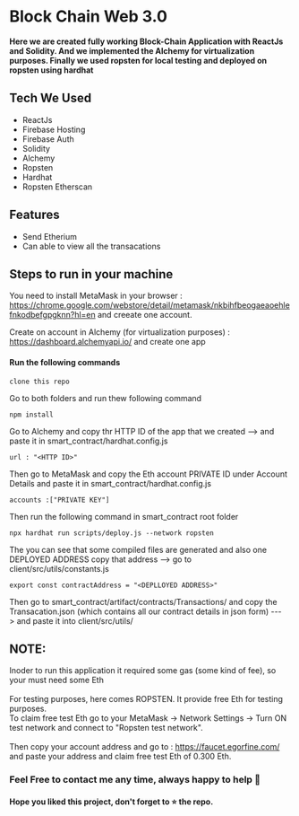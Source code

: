 
# Block Chain Web 3.0

**Here we are created fully working Block-Chain Application with ReactJs and Solidity. And we implemented the Alchemy for virtualization purposes. Finally we used ropsten for local testing and deployed on ropsten using hardhat**


## Tech We Used

- ReactJs
- Firebase Hosting
- Firebase Auth
- Solidity
- Alchemy
- Ropsten
- Hardhat
- Ropsten Etherscan

## Features

- Send Etherium
- Can able to view all the transacations

## Steps to run in your machine

You need to install MetaMask in your browser  :  https://chrome.google.com/webstore/detail/metamask/nkbihfbeogaeaoehlefnkodbefgpgknn?hl=en  and creeate one account.

Create on account in Alchemy (for virtualization purposes) : https://dashboard.alchemyapi.io/ and create one app


#### Run the following commands
```
clone this repo
```
Go to both folders and run thew following command

```
npm install
```
Go to Alchemy and copy thr HTTP ID of the app that we created --> and paste it in smart_contract/hardhat.config.js
```
url : "<HTTP ID>"
```

Then go to MetaMask and copy the Eth account PRIVATE ID under Account Details and paste it in smart_contract/hardhat.config.js
```
accounts :["PRIVATE KEY"]
```

Then run the following command in smart_contract root folder

```
npx hardhat run scripts/deploy.js --network ropsten
```

The you can see that some compiled files are generated and also one DEPLOYED ADDRESS copy that address --> go to client/src/utils/constants.js
```
export const contractAddress = "<DEPLLOYED ADDRESS>"
```

Then go to smart_contract/artifact/contracts/Transactions/ and copy the Transacation.json (which contains all our contract details in json form) ---> and paste it into client/src/utils/

## NOTE:<br>

Inoder to run this application it required some gas (some kind of fee), so your must need some Eth<br><br>
For testing purposes, here comes ROPSTEN. It provide free Eth for testing purposes.<br>
To claim free test Eth go to your MetaMask -> Network Settings -> Turn ON test network and connect to "Ropsten test network".<br><br>
Then copy your account address and go to : https://faucet.egorfine.com/ and paste your address and claim free test Eth of 0.300 Eth.<br>

### Feel Free to contact me any time, always happy to help 💖

#### Hope you liked this project, don't forget to ⭐ the repo.
